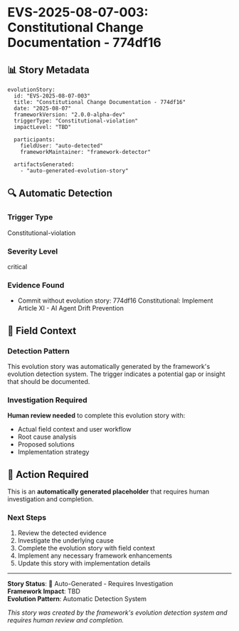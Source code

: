 <!--
# EVS-2025-08-07-003: Constitutional Change Documentation - 774df16

@aegisFrameworkVersion: 2.5.0tent: Auto-generated evolution story for detected trigger
@context: Framework automatic detection of evolution documentation needs
-->

# EVS-2025-08-07-003: Constitutional Change Documentation - 774df16

## 📊 Story Metadata

```
evolutionStory:
  id: "EVS-2025-08-07-003"
  title: "Constitutional Change Documentation - 774df16"
  date: "2025-08-07"
  frameworkVersion: "2.0.0-alpha-dev"
  triggerType: "Constitutional-violation"
  impactLevel: "TBD"

  participants:
    fieldUser: "auto-detected"
    frameworkMaintainer: "framework-detector"

  artifactsGenerated:
    - "auto-generated-evolution-story"
```

## 🔍 Automatic Detection

### **Trigger Type**

Constitutional-violation

### **Severity Level**

critical

### **Evidence Found**

- Commit without evolution story: 774df16 Constitutional: Implement Article XI - AI Agent Drift Prevention

## 🌱 Field Context

### **Detection Pattern**

This evolution story was automatically generated by the framework's evolution detection system. The trigger indicates a
potential gap or insight that should be documented.

### **Investigation Required**

**Human review needed** to complete this evolution story with:

- Actual field context and user workflow
- Root cause analysis
- Proposed solutions
- Implementation strategy

## 🚧 Action Required

This is an **automatically generated placeholder** that requires human investigation and completion.

### **Next Steps**

1. Review the detected evidence
2. Investigate the underlying cause
3. Complete the evolution story with field context
4. Implement any necessary framework enhancements
5. Update this story with implementation details

---

**Story Status**: 🚧 Auto-Generated - Requires Investigation  
**Framework Impact**: TBD  
**Evolution Pattern**: Automatic Detection System

_This story was created by the framework's evolution detection system and requires human review and completion._
